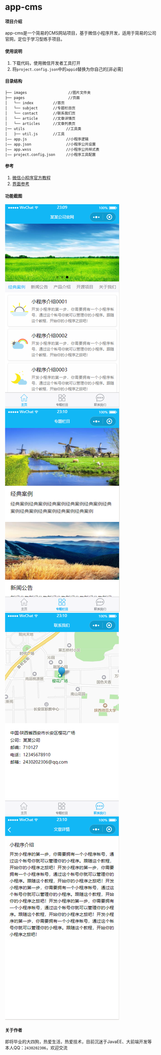 # app-cms

#### 项目介绍
app-cms是一个简易的CMS网站项目，基于微信小程序开发，适用于简易的公司官网，定位于学习型练手项目。

#### 使用说明

1. 下载代码，使用微信开发者工具打开
2. 将`project.config.json`中的`appid`替换为你自己的[非必需]

#### 目录结构

```
├── images                   //图片文件夹
├── pages                    //页面
│   └── index   	  //首页
│   └── subject		  //专题栏目页
│   └── contact		  //联系我们页
│   └── article		  //文章详情页
│   └── articles	  //文章列表页
|── utils                   //工具类
│   ├── util.js       //工具
|—— app.js                  //小程序逻辑
|—— app.json                //小程序公共设置
|—— app.wxss                //小程序公共样式表
|—— project.config.json     //小程序工具配置
```

#### 参考
1. [微信小程序官方教程](https://developers.weixin.qq.com/miniprogram/dev/quickstart/basic/file.html)
2. [界面参考](https://gitee.com/jeecg/jeewx-app-cms)


#### 功能截图

![](images/readme_img/01.png)
![](images/readme_img/02.png)
![](images/readme_img/03.png)
![](images/readme_img/05.png)

#### 关于作者
即将毕业的大四狗，热爱生活，热爱技术，目前沉迷于JavaEE、大前端开发等
<br/>
本人QQ：`2430202306`，欢迎交流